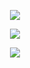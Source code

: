 <p align="center" href="https://github.com/anuraghazra/github-readme-stats">
    <img src="https://github-readme-stats.vercel.app/api/pin/?username=piombacciaio&repo=calcolo-codice-fiscale&theme=chartreuse-dark">
</p>

<p align="center" href="https://github.com/anuraghazra/github-readme-stats">
    <img src="https://github-readme-stats.vercel.app/api/pin/?username=piombacciaio&repo=Hangman-Game&theme=chartreuse-dark">
</p>

<p align="center" href="https://github.com/anuraghazra/github-readme-stats">
    <img src="https://github-readme-stats.vercel.app/api/top-langs/?username=piombacciaio&theme=chartreuse-dark">
</p>
